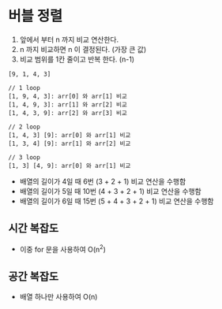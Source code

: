 # 버블 정렬

1. 앞에서 부터 n 까지 비교 연산한다.
2. n 까지 비교하면 n 이 결정된다. (가장 큰 값)
3. 비교 범위를 1칸 줄이고 반복 한다. (n-1)

```text
[9, 1, 4, 3]

// 1 loop
[1, 9, 4, 3]: arr[0] 와 arr[1] 비교
[1, 4, 9, 3]: arr[1] 와 arr[2] 비교
[1, 4, 3, 9]: arr[2] 와 arr[3] 비교

// 2 loop
[1, 4, 3] [9]: arr[0] 와 arr[1] 비교
[1, 3, 4] [9]: arr[1] 와 arr[2] 비교

// 3 loop
[1, 3] [4, 9]: arr[0] 와 arr[1] 비교
```

- 배열의 길이가 4일 때 6번 (3 + 2 + 1) 비교 연산을 수행함
- 배열의 길이가 5일 때 10번 (4 + 3 + 2 + 1) 비교 연산을 수행함
- 배열의 길이가 6일 때 15번 (5 + 4 + 3 + 2 + 1) 비교 연산을 수행함

## 시간 복잡도

- 이중 for 문을 사용하여 O(n<sup>2</sup>)

## 공간 복잡도

- 배열 하나만 사용하여 O(n)
